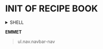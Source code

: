 # INIT OF RECIPE BOOK 

<details>
  <summary>SHELL</summary>
    <p>ng g c [NAME] --spec false</p>
</details>  

**EMMET**
> ul.nav.navbar-nav